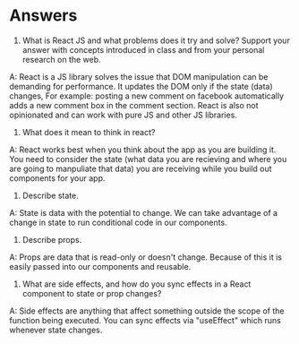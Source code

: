 # Answers

1. What is React JS and what problems does it try and solve? Support your answer with concepts introduced in class and from your personal research on the web.

A: React is a JS library solves the issue that DOM manipulation can be demanding for performance. It updates the DOM only if the state (data) changes,  For example: posting a new comment on facebook automatically adds a new comment box in the comment section. React is also not opinionated and can work with pure JS and other JS libraries.

1. What does it mean to think in react?

A: React works best when you think about the app as you are building it. You need to consider the state (what data you are recieving and where you are going to manpuliate that data) you are receiving while you build out components for your app.

1. Describe state.

A: State is data with the potential to change.  We can take advantage of a change in state to run conditional code in our components.

1. Describe props.

A: Props are data that is read-only or doesn't change.  Because of this it is easily passed into our components and reusable.

1. What are side effects, and how do you sync effects in a React component to state or prop changes?

A: Side effects are anything that affect something outside the scope of the function being executed. You can sync effects via "useEffect" which runs whenever state changes.